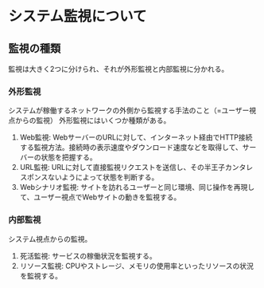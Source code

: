 # システム監視について

## 監視の種類
監視は大きく2つに分けられ、それが外形監視と内部監視に分かれる。

### 外形監視
システムが稼働するネットワークの外側から監視する手法のこと（=ユーザー視点からの監視）
外形監視にはいくつか種類がある。

1. Web監視:
WebサーバーのURLに対して、インターネット経由でHTTP接続する監視方法。接続時の表示速度やダウンロード速度などを取得して、サーバーの状態を把握する。
2. URL監視:
URLに対して直接監視リクエストを送信し、その半王子カンタレスポンスないようによって状態を判断する。
3. Webシナリオ監視:
サイトを訪れるユーザーと同じ環境、同じ操作を再現して、ユーザー視点でWebサイトの動きを監視する。

### 内部監視
システム視点からの監視。
1. 死活監視:
サービスの稼働状況を監視する。
2. リソース監視:
CPUやストレージ、メモリの使用率といったリソースの状況を監視する。